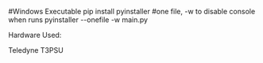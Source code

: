#Windows Executable
pip install pyinstaller
#one file, -w to disable console when runs
pyinstaller --onefile -w main.py

Hardware Used:

Teledyne T3PSU